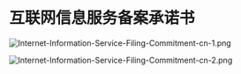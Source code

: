 # **互联网信息服务备案承诺书**

![Internet-Information-Service-Filing-Commitment-cn-1.png](https://github.com/jdcloudcom/cn/blob/joytaobao-beian-20190807/image/ICP-License-Service/Internet-Information-Service-Filing-Commitment-cn-1.png)

![Internet-Information-Service-Filing-Commitment-cn-2.png](https://github.com/jdcloudcom/cn/blob/joytaobao-beian-20190807/image/ICP-License-Service/Internet-Information-Service-Filing-Commitment-cn-2.png)

